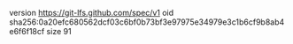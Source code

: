 version https://git-lfs.github.com/spec/v1
oid sha256:0a20efc680562dcf03c6bf0b73bf3e97975e34979e3c1b6cf9b8ab4e6f6f18cf
size 91
